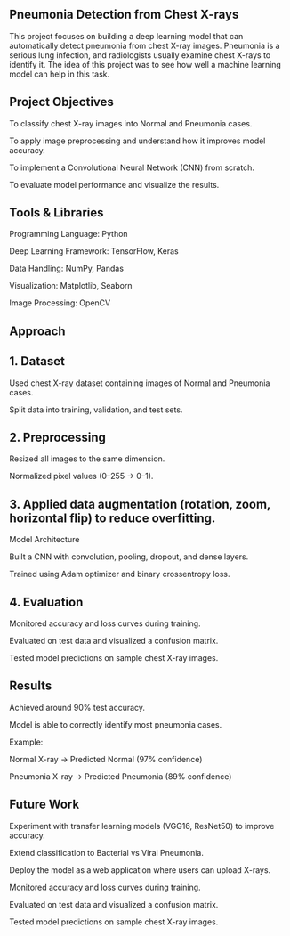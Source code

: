 ## Pneumonia Detection from Chest X-rays
This project focuses on building a deep learning model that can automatically detect pneumonia from chest X-ray images. Pneumonia is a serious lung infection, and radiologists usually examine chest X-rays to identify it. The idea of this project was to see how well a machine learning model can help in this task.

 ## Project Objectives

To classify chest X-ray images into Normal and Pneumonia cases.

To apply image preprocessing and understand how it improves model accuracy.

To implement a Convolutional Neural Network (CNN) from scratch.

To evaluate model performance and visualize the results.

 ## Tools & Libraries

Programming Language: Python

Deep Learning Framework: TensorFlow, Keras

 Data Handling: NumPy, Pandas

 Visualization: Matplotlib, Seaborn

 Image Processing: OpenCV

## Approach

## 1. Dataset
Used chest X-ray dataset containing images of Normal and Pneumonia cases.

Split data into training, validation, and test sets.

## 2. Preprocessing
Resized all images to the same dimension.

Normalized pixel values (0–255 → 0–1).

## 3. Applied data augmentation (rotation, zoom, horizontal flip) to reduce overfitting.
 Model Architecture
 
  Built a CNN with convolution, pooling, dropout, and dense layers.
 
 Trained using Adam optimizer and binary crossentropy loss.
 
## 4. Evaluation
Monitored accuracy and loss curves during training.

Evaluated on test data and visualized a confusion matrix.

Tested model predictions on sample chest X-ray images.

## Results

Achieved around 90% test accuracy.

Model is able to correctly identify most pneumonia cases.

Example:

  Normal X-ray → Predicted Normal (97% confidence)
  
  Pneumonia X-ray → Predicted Pneumonia (89% confidence)

## Future Work

 Experiment with transfer learning models (VGG16, ResNet50) to improve accuracy.
 
Extend classification to Bacterial vs Viral Pneumonia.
 
Deploy the model as a web application where users can upload X-rays.
 
Monitored accuracy and loss curves during training.

Evaluated on test data and visualized a confusion matrix.

Tested model predictions on sample chest X-ray images.
